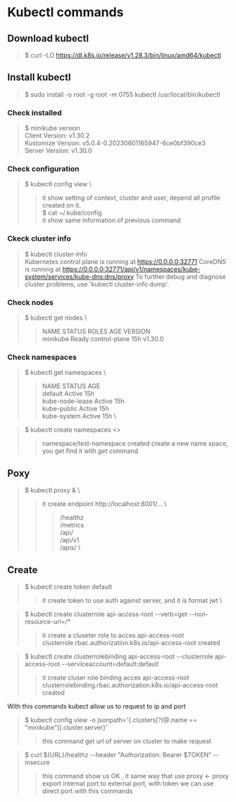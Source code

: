# **Kubectl** commands

## Download kubectl

> $ curl -LO https://dl.k8s.io/release/v1.28.3/bin/linux/amd64/kubectl

## Install kubectl 

> $ sudo install -o root -g root -m 0755 kubectl /usr/local/bin/kubectl

### Check installed

> $ minikube version \
> Client Version: v1.30.2 \
> Kustomize Version: v5.0.4-0.20230601165947-6ce0bf390ce3 \
> Server Version: v1.30.0

### Check configuration 

> $ kubectl config view \
>> it show setting of context, cluster and user, depend all profile created on it.   \
> $ cat ~/.kube/config \
>> it show same information of previous command

### Ckeck cluster info

> $ kubectl cluster-info \
> Kubernetes control plane is running at https://0.0.0.0:32771
> CoreDNS is running at https://0.0.0.0:32771/api/v1/namespaces/kube-system/services/kube-dns:dns/proxy
> To further debug and diagnose cluster problems, use 'kubectl cluster-info dump'.

### Check nodes

> $ kubectl get nodes \
>> NAME       STATUS   ROLES           AGE   VERSION \
>> minikube   Ready    control-plane   15h   v1.30.0

### Check namespaces

> $ kubectl get namespaces \
>> NAME              STATUS   AGE \
>> default           Active   15h  \
>> kube-node-lease   Active   15h  \
>> kube-public       Active   15h \
>> kube-system       Active   15h \

> $ kubectl create namespaces <<new-name-space>>
>> namespace/test-namespace created
>> create a new name space, you get find it with *get* command

## Poxy

> $ kubectl proxy & \
>> it create endpoint http://localhost:8001/... \
>>> /healthz \
>>> /metrics \
>>> /api/ \
>>> /api/v1 \
>>> /apis/ \

## Create 

> $ kubectl create token default 
>> it create token to use auth against server, and it is format jwt \

> $ kubectl create clusterrole api-access-root --verb=get --non-resource-url=/* 
>> it create a cluseter role to acces api-access-root  \
>> clusterrole.rbac.authorization.k8s.io/api-access-root created

> $ kubectl create clusterrolebinding api-access-root --clusterrole api-access-root --serviceaccount=default:default 
>> it create cluser role binding acces api-access-root \
>> clusterrolebinding.rbac.authorization.k8s.io/api-access-root created

With this commands kubect allow us to request to ip and port 

> $ kubectl config view -o jsonpath='{.clusters[?(@.name == "minikube")].cluster.server}'
>> this command get url of server on cluster to make request

> $ curl ${URL}/healthz --header "Authorization: Bearer $TOKEN" --insecure
>> this command show us OK , it same way that use proxy <- proxy export internat port to external port, with token we can use direct port with this commands
